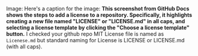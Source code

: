 Image: Here's a caption for the image: **This screenshot from GitHub Docs
shows the steps to add a license to a repository. Specifically, it highlights
creating a new file named "LICENSE" or "LICENSE.md" in all caps, and selecting
a license template by clicking the "Choose a license template" button.**
I checked your github repo MIT License file is named as `Licenese.md` but
standard naming for License is LICENSE or LICENSE.md (with all caps).